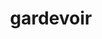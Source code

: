 ---
id: 282
title: gardevoir
types: [psychic,fairy]
image: https://raw.githubusercontent.com/PokeAPI/sprites/master/sprites/pokemon/282.png
---